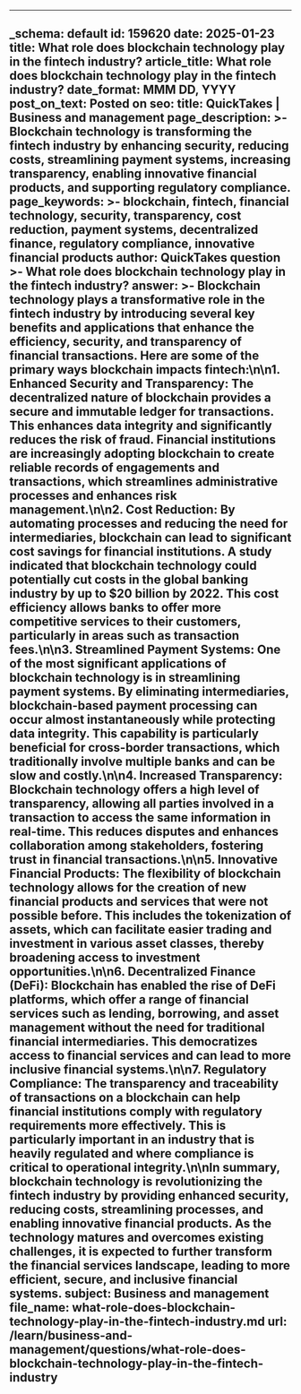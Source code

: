 
---
_schema: default
id: 159620
date: 2025-01-23
title: What role does blockchain technology play in the fintech industry?
article_title: What role does blockchain technology play in the fintech industry?
date_format: MMM DD, YYYY
post_on_text: Posted on
seo:
  title: QuickTakes | Business and management
  page_description: >-
    Blockchain technology is transforming the fintech industry by enhancing security, reducing costs, streamlining payment systems, increasing transparency, enabling innovative financial products, and supporting regulatory compliance.
  page_keywords: >-
    blockchain, fintech, financial technology, security, transparency, cost reduction, payment systems, decentralized finance, regulatory compliance, innovative financial products
author: QuickTakes
question >-
    What role does blockchain technology play in the fintech industry?
answer: >-
    Blockchain technology plays a transformative role in the fintech industry by introducing several key benefits and applications that enhance the efficiency, security, and transparency of financial transactions. Here are some of the primary ways blockchain impacts fintech:\n\n1. **Enhanced Security and Transparency**: The decentralized nature of blockchain provides a secure and immutable ledger for transactions. This enhances data integrity and significantly reduces the risk of fraud. Financial institutions are increasingly adopting blockchain to create reliable records of engagements and transactions, which streamlines administrative processes and enhances risk management.\n\n2. **Cost Reduction**: By automating processes and reducing the need for intermediaries, blockchain can lead to significant cost savings for financial institutions. A study indicated that blockchain technology could potentially cut costs in the global banking industry by up to $20 billion by 2022. This cost efficiency allows banks to offer more competitive services to their customers, particularly in areas such as transaction fees.\n\n3. **Streamlined Payment Systems**: One of the most significant applications of blockchain technology is in streamlining payment systems. By eliminating intermediaries, blockchain-based payment processing can occur almost instantaneously while protecting data integrity. This capability is particularly beneficial for cross-border transactions, which traditionally involve multiple banks and can be slow and costly.\n\n4. **Increased Transparency**: Blockchain technology offers a high level of transparency, allowing all parties involved in a transaction to access the same information in real-time. This reduces disputes and enhances collaboration among stakeholders, fostering trust in financial transactions.\n\n5. **Innovative Financial Products**: The flexibility of blockchain technology allows for the creation of new financial products and services that were not possible before. This includes the tokenization of assets, which can facilitate easier trading and investment in various asset classes, thereby broadening access to investment opportunities.\n\n6. **Decentralized Finance (DeFi)**: Blockchain has enabled the rise of DeFi platforms, which offer a range of financial services such as lending, borrowing, and asset management without the need for traditional financial intermediaries. This democratizes access to financial services and can lead to more inclusive financial systems.\n\n7. **Regulatory Compliance**: The transparency and traceability of transactions on a blockchain can help financial institutions comply with regulatory requirements more effectively. This is particularly important in an industry that is heavily regulated and where compliance is critical to operational integrity.\n\nIn summary, blockchain technology is revolutionizing the fintech industry by providing enhanced security, reducing costs, streamlining processes, and enabling innovative financial products. As the technology matures and overcomes existing challenges, it is expected to further transform the financial services landscape, leading to more efficient, secure, and inclusive financial systems.
subject: Business and management
file_name: what-role-does-blockchain-technology-play-in-the-fintech-industry.md
url: /learn/business-and-management/questions/what-role-does-blockchain-technology-play-in-the-fintech-industry
---

&nbsp;